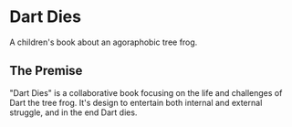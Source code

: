 # Dart Dies
A children's book about an agoraphobic tree frog.

## The Premise
"Dart Dies" is a collaborative book focusing on the life and challenges of Dart the tree frog. It's design to entertain both internal and external struggle, and in the end Dart dies.
